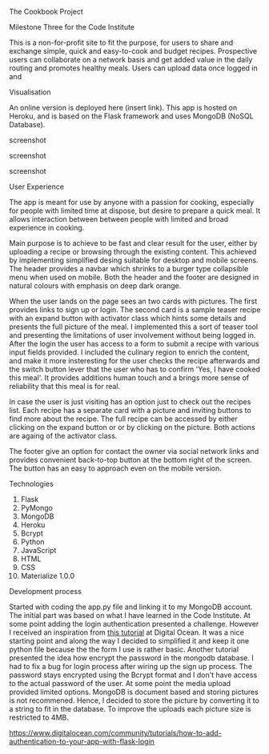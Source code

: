 The Cookbook Project

Milestone Three for the Code Institute

This is a non-for-profit site to fit the purpose, for users to share and exchange simple, quick and easy-to-cook and budget recipes. 
Prospective users can collaborate on a network basis and get added value in the daily routing and promotes healthy meals.
Users can upload data once logged in and 

Visualisation

An online version is deployed here (insert link). This app is hosted on Heroku,
and is based on the Flask framework and uses MongoDB (NoSQL Database). 

screenshot 

screenshot 

screenshot 


User Experience

The app is meant for use by anyone with a passion for cooking, especially for people with limited time at dispose, 
but desire to prepare a quick meal. It allows interaction between between people with limited and broad experience 
in cooking. 

Main purpose is to achieve to be fast and clear result for the user, either by uploading a recipe or browsing through 
the existing content. This achieved by implementing simplified desing suitable for desktop and mobile screens.
The header provides a navbar which shrinks to a burger type collapsible menu when used on mobile. Both the header and 
the footer are designed in natural colours with emphasis on deep dark orange. 

When the user lands on the page sees an two cards with pictures. The first provides links to sign up or login. 
The second card is a sample teaser recipe with an expand button with activator class which hints some details and presents the full
picture of the meal. I implemented this a sort of teaser tool and presenting the limitations of user involvement 
without being logged in. After the login the user has access to a form to submit a recipe with various input fields provided. 
I included the culinary region to enrich the content, and make it more insteresting for the user checks the recipe afterwards
and the switch button lever that the user who has to confirm 'Yes, I have cooked this meal'. It provides additions human touch and
a brings more sense of reliability that this meal is for real.

In case the user is just visiting has an option just to check out the recipes list. Each recipe has a separate card with a picture 
and inviting buttons to find more about the recipe. The full recipe can be accessed by either clicking on the expand button or
or by clicking on the picture. Both actions are againg of the activator class. 

The footer give an option for contact the owner via social network links and provides convenient back-to-top button at the bottom right of the screen. The button has an easy 
to approach even on the mobile version.

Technologies

1. Flask
2. PyMongo
3. MongoDB
4. Heroku
5. Bcrypt
6. Python
7. JavaScript
8. HTML
9. CSS 
10. Materialize 1.0.0

Development process

Started with coding the app.py file and linking it to my MongoDB account. The initial part was based on what I have learned in 
the Code Institute. At some point adding the login authentication presented a challenge. However I received an inspiration from [this tutorial](https://www.digitalocean.com/community/tutorials/how-to-add-authentication-to-your-app-with-flask-login) 
at Digital Ocean. It was a nice starting point and along the way I decided to simplified it and keep it one python file because
the the form I use is rather basic. Another tutorial presented the idea how encrypt the password in the mongodb database. I had to 
fix a bug for login process after wiring up the sign up process. The password stays encrypted using the Bcrypt format and
I don't have access to the actual password of the user. At some point the media upload provided limited options. MongoDB is document 
based and storing pictures is not recommened. Hence, I decided to store the picture by converting it to a string to fit in the
database. To improve the uploads each picture size is restricted to 4MB. 

https://www.digitalocean.com/community/tutorials/how-to-add-authentication-to-your-app-with-flask-login

